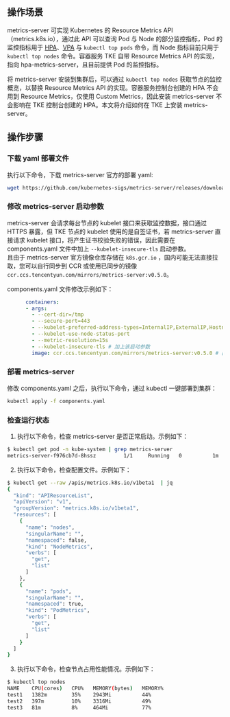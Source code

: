 ## 操作场景

metrics-server 可实现 Kubernetes 的 Resource Metrics API（metrics.k8s.io），通过此 API 可以查询 Pod 与 Node 的部分监控指标，Pod 的监控指标用于 [HPA](https://kubernetes.io/docs/tasks/run-application/horizontal-pod-autoscale/)、[VPA](https://github.com/kubernetes/autoscaler/tree/master/vertical-pod-autoscaler) 与 `kubectl top pods` 命令，而 Node 指标目前只用于 `kubectl top nodes` 命令。容器服务 TKE 自带 Resource Metrics API 的实现，指向 hpa-metrics-server，且目前提供 Pod 的监控指标。  

将 metrics-server 安装到集群后，可以通过 `kubectl top nodes` 获取节点的监控概览，以替换 Resource Metrics API 的实现。容器服务控制台创建的 HPA 不会用到 Resource Metrics，仅使用 Custom Metrics，因此安装 metrics-server 不会影响在 TKE 控制台创建的 HPA。本文将介绍如何在 TKE 上安装 metrics-server。  



## 操作步骤

### 下载 yaml 部署文件

执行以下命令，下载 metrics-server 官方的部署 yaml:

```bash
wget https://github.com/kubernetes-sigs/metrics-server/releases/download/v0.5.0/components.yaml
```

### 修改 metrics-server 启动参数

metrics-server 会请求每台节点的 kubelet 接口来获取监控数据，接口通过 HTTPS 暴露，但 TKE 节点的 kubelet 使用的是自签证书，若 metrics-server 直接请求 kubelet 接口，将产生证书校验失败的错误，因此需要在 components.yaml 文件中加上 `--kubelet-insecure-tls` 启动参数。  
且由于 metrics-server 官方镜像仓库存储在 `k8s.gcr.io` ，国内可能无法直接拉取，您可以自行同步到 CCR 或使用已同步的镜像 `ccr.ccs.tencentyun.com/mirrors/metrics-server:v0.5.0`。  

components.yaml 文件修改示例如下：

```yaml
      containers:
      - args:
        - --cert-dir=/tmp
        - --secure-port=443
        - --kubelet-preferred-address-types=InternalIP,ExternalIP,Hostname
        - --kubelet-use-node-status-port
        - --metric-resolution=15s
        - --kubelet-insecure-tls # 加上该启动参数
        image: ccr.ccs.tencentyun.com/mirrors/metrics-server:v0.5.0 # 国内集群，请替换成这个镜像
```

### 部署 metrics-server

修改 components.yaml 之后，执行以下命令，通过 kubectl 一键部署到集群：

```bash
kubectl apply -f components.yaml
```

### 检查运行状态

1. 执行以下命令，检查 metrics-server 是否正常启动。示例如下：
```bash
$ kubectl get pod -n kube-system | grep metrics-server
metrics-server-f976cb7d-8hssz         1/1     Running   0          1m
```
2. 执行以下命令，检查配置文件。示例如下：
```bash
$ kubectl get --raw /apis/metrics.k8s.io/v1beta1  | jq
{
  "kind": "APIResourceList",
  "apiVersion": "v1",
  "groupVersion": "metrics.k8s.io/v1beta1",
  "resources": [
    {
      "name": "nodes",
      "singularName": "",
      "namespaced": false,
      "kind": "NodeMetrics",
      "verbs": [
        "get",
        "list"
      ]
    },
    {
      "name": "pods",
      "singularName": "",
      "namespaced": true,
      "kind": "PodMetrics",
      "verbs": [
        "get",
        "list"
      ]
    }
  ]
}
```
3. 执行以下命令，检查节点占用性能情况。示例如下：
```bash
$ kubectl top nodes
NAME    CPU(cores)   CPU%   MEMORY(bytes)   MEMORY%
test1   1382m        35%    2943Mi          44%
test2   397m         10%    3316Mi          49%
test3   81m          8%     464Mi           77%
```
